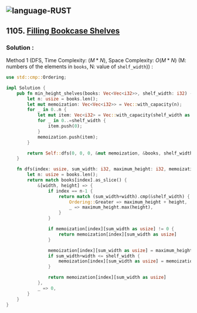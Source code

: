 ![language-RUST](https://img.shields.io/badge/RUST-8d4004?style=for-the-badge&logo=RUST)
---

## 1105. [Filling Bookcase Shelves](https://leetcode.com/problems/filling-bookcase-shelves)

### Solution :

Method 1 (DFS, Time Complexity: $(M*N)$, Space Complexity: $O(M*N)$ (M: numbers of the elements in `books`, N: value of `shelf_width`)) :
```rust
use std::cmp::Ordering;

impl Solution {
    pub fn min_height_shelves(books: Vec<Vec<i32>>, shelf_width: i32) -> i32 {
        let n: usize = books.len();
        let mut memoization: Vec<Vec<i32>> = Vec::with_capacity(n);
        for _ in 0..n {
            let mut item: Vec<i32> = Vec::with_capacity(shelf_width as usize);
            for _ in 0..=shelf_width {
                item.push(0);
            }
            memoization.push(item);
        }

        return Self::dfs(0, 0, 0, &mut memoization, &books, shelf_width)
    }

    fn dfs(index: usize, sum_width: i32, maximum_height: i32, memoization: &mut Vec<Vec<i32>>, books: &Vec<Vec<i32>>, shelf_width: i32) -> i32 {
        let n: usize = books.len();
        return match books[index].as_slice() {
            &[width, height] => {
                if index == n-1 {
                    return match (sum_width+width).cmp(&shelf_width) {
                        Ordering::Greater => maximum_height + height,
                        _ => maximum_height.max(height),
                    }
                }

                if memoization[index][sum_width as usize] != 0 {
                    return memoization[index][sum_width as usize]
                }

                memoization[index][sum_width as usize] = maximum_height + Self::dfs(index+1, width, height, memoization, books, shelf_width);
                if sum_width+width <= shelf_width {
                    memoization[index][sum_width as usize] = memoization[index][sum_width as usize].min(Self::dfs(index+1, sum_width+width, maximum_height.max(height), memoization, books, shelf_width));
                }

                return memoization[index][sum_width as usize]
            },
            _ => 0,
        }
    }
}
```
